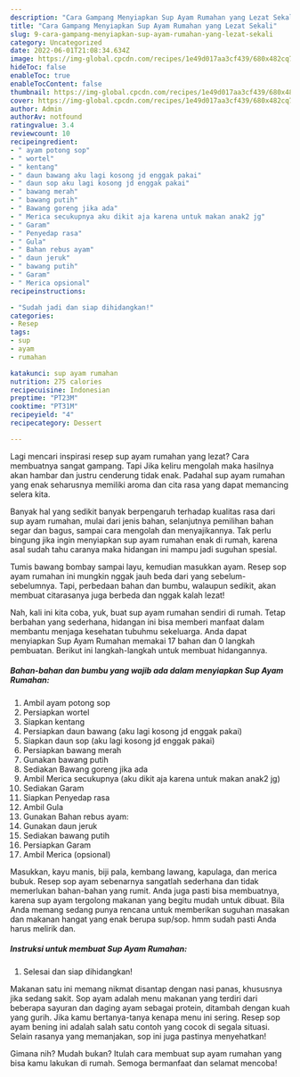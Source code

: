 ```yaml
---
description: "Cara Gampang Menyiapkan Sup Ayam Rumahan yang Lezat Sekali"
title: "Cara Gampang Menyiapkan Sup Ayam Rumahan yang Lezat Sekali"
slug: 9-cara-gampang-menyiapkan-sup-ayam-rumahan-yang-lezat-sekali
category: Uncategorized
date: 2022-06-01T21:08:34.634Z
image: https://img-global.cpcdn.com/recipes/1e49d017aa3cf439/680x482cq70/sup-ayam-rumahan-foto-resep-utama.jpg
hideToc: false
enableToc: true
enableTocContent: false
thumbnail: https://img-global.cpcdn.com/recipes/1e49d017aa3cf439/680x482cq70/sup-ayam-rumahan-foto-resep-utama.jpg
cover: https://img-global.cpcdn.com/recipes/1e49d017aa3cf439/680x482cq70/sup-ayam-rumahan-foto-resep-utama.jpg
author: Admin
authorAv: notfound
ratingvalue: 3.4
reviewcount: 10
recipeingredient:
- " ayam potong sop"
- " wortel"
- " kentang"
- " daun bawang aku lagi kosong jd enggak pakai"
- " daun sop aku lagi kosong jd enggak pakai"
- " bawang merah"
- " bawang putih"
- " Bawang goreng jika ada"
- " Merica secukupnya aku dikit aja karena untuk makan anak2 jg"
- " Garam"
- " Penyedap rasa"
- " Gula"
- " Bahan rebus ayam"
- " daun jeruk"
- " bawang putih"
- " Garam"
- " Merica opsional"
recipeinstructions:

- "Sudah jadi dan siap dihidangkan!"
categories:
- Resep
tags:
- sup
- ayam
- rumahan

katakunci: sup ayam rumahan 
nutrition: 275 calories
recipecuisine: Indonesian
preptime: "PT23M"
cooktime: "PT31M"
recipeyield: "4"
recipecategory: Dessert

---
```



Lagi mencari inspirasi resep sup ayam rumahan yang lezat? Cara membuatnya sangat gampang. Tapi Jika keliru mengolah maka hasilnya akan hambar dan justru cenderung tidak enak. Padahal sup ayam rumahan yang enak seharusnya memiliki aroma dan cita rasa yang dapat memancing selera kita.


Banyak hal yang sedikit banyak berpengaruh terhadap kualitas rasa dari sup ayam rumahan, mulai dari jenis bahan, selanjutnya pemilihan bahan segar dan bagus, sampai cara mengolah dan menyajikannya. Tak perlu bingung jika ingin menyiapkan sup ayam rumahan enak di rumah, karena asal sudah tahu caranya maka hidangan ini mampu jadi suguhan spesial.

Tumis bawang bombay sampai layu, kemudian masukkan ayam. Resep sop ayam rumahan ini mungkin nggak jauh beda dari yang sebelum-sebelumnya. Tapi, perbedaan bahan dan bumbu, walaupun sedikit, akan membuat citarasanya juga berbeda dan nggak kalah lezat!


Nah, kali ini kita coba, yuk, buat sup ayam rumahan sendiri di rumah. Tetap berbahan yang sederhana, hidangan ini bisa memberi manfaat dalam membantu menjaga kesehatan tubuhmu sekeluarga. Anda dapat menyiapkan Sup Ayam Rumahan memakai 17 bahan dan 0 langkah pembuatan. Berikut ini langkah-langkah untuk membuat hidangannya.

<!--inarticleads1-->

##### Bahan-bahan dan bumbu yang wajib ada dalam menyiapkan Sup Ayam Rumahan:

1. Ambil  ayam potong sop
1. Persiapkan  wortel
1. Siapkan  kentang
1. Persiapkan  daun bawang (aku lagi kosong jd enggak pakai)
1. Siapkan  daun sop (aku lagi kosong jd enggak pakai)
1. Persiapkan  bawang merah
1. Gunakan  bawang putih
1. Sediakan  Bawang goreng jika ada
1. Ambil  Merica secukupnya (aku dikit aja karena untuk makan anak2 jg)
1. Sediakan  Garam
1. Siapkan  Penyedap rasa
1. Ambil  Gula
1. Gunakan  Bahan rebus ayam:
1. Gunakan  daun jeruk
1. Sediakan  bawang putih
1. Persiapkan  Garam
1. Ambil  Merica (opsional)


Masukkan, kayu manis, biji pala, kembang lawang, kapulaga, dan merica bubuk. Resep sop ayam sebenarnya sangatlah sederhana dan tidak memerlukan bahan-bahan yang rumit. Anda juga pasti bisa membuatnya, karena sup ayam tergolong makanan yang begitu mudah untuk dibuat. Bila Anda memang sedang punya rencana untuk memberikan suguhan masakan dan makanan hangat yang enak berupa sup/sop. hmm sudah pasti Anda harus melirik dan. 

<!--inarticleads2-->

##### Instruksi untuk membuat Sup Ayam Rumahan:


1. Selesai dan siap dihidangkan!

Makanan satu ini memang nikmat disantap dengan nasi panas, khususnya jika sedang sakit. Sop ayam adalah menu makanan yang terdiri dari beberapa sayuran dan daging ayam sebagai protein, ditambah dengan kuah yang gurih. Jika kamu bertanya-tanya kenapa menu ini sering. Resep sop ayam bening ini adalah salah satu contoh yang cocok di segala situasi. Selain rasanya yang memanjakan, sop ini juga pastinya menyehatkan! 

Gimana nih? Mudah bukan? Itulah cara membuat sup ayam rumahan yang bisa kamu lakukan di rumah. Semoga bermanfaat dan selamat mencoba!
